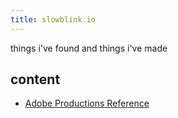 ```yaml
---
title: slowblink.io
---
```


things i've found and things i've made

## content
* [Adobe Productions Reference](Adobe%20Productions%20Reference.md)
